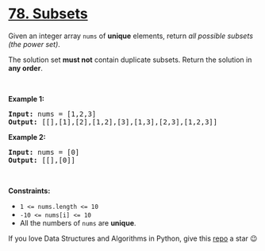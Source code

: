 # [78. Subsets][title]

<p>Given an integer array <code>nums</code> of <strong>unique</strong> elements, return <em>all possible subsets (the power set)</em>.</p>
<p>The solution set <strong>must not</strong> contain duplicate subsets. Return the solution in <strong>any order</strong>.</p>
<p> </p>
<p><strong>Example 1:</strong></p>
<pre><strong>Input:</strong> nums = [1,2,3]
<strong>Output:</strong> [[],[1],[2],[1,2],[3],[1,3],[2,3],[1,2,3]]
</pre>
<p><strong>Example 2:</strong></p>
<pre><strong>Input:</strong> nums = [0]
<strong>Output:</strong> [[],[0]]
</pre>
<p> </p>
<p><strong>Constraints:</strong></p>
<ul>
<li><code>1 &lt;= nums.length &lt;= 10</code></li>
<li><code>-10 &lt;= nums[i] &lt;= 10</code></li>
<li>All the numbers of <code>nums</code> are <strong>unique</strong>.</li>
</ul>


If you love Data Structures and Algorithms in Python, give this [repo][me] a star :wink:

[title]: https://leetcode.com/problems/subsets
[me]: https://github.com/bumblebee211196/awesome-python-leetcode